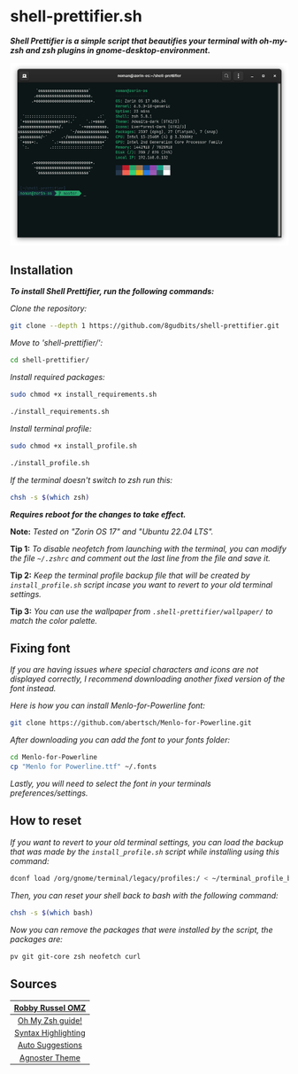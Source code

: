 # shell-prettifier.sh

_**Shell Prettifier is a simple script that beautifies your terminal with oh-my-zsh and zsh plugins in gnome-desktop-environment.**_

![terminal](./screenshot.png)

## Installation

**_To install Shell Prettifier, run the following commands:_**

_Clone the repository:_

```bash
git clone --depth 1 https://github.com/8gudbits/shell-prettifier.git
```

_Move to 'shell-prettifier/':_

```bash
cd shell-prettifier/
```

_Install required packages:_

```bash
sudo chmod +x install_requirements.sh
```

```bash
./install_requirements.sh
```

_Install terminal profile:_

```bash
sudo chmod +x install_profile.sh
```

```bash
./install_profile.sh
```

_If the terminal doesn't switch to zsh run this:_

```bash
chsh -s $(which zsh)
```

**_Requires reboot for the changes to take effect._**

**Note:** _Tested on "Zorin OS 17" and "Ubuntu 22.04 LTS"._

**Tip 1:** _To disable neofetch from launching with the terminal, you can modify the file `~/.zshrc` and comment out the last line from the file and save it._

**Tip 2:** _Keep the terminal profile backup file that will be created by `install_profile.sh` script incase you want to revert to your old terminal settings._

**Tip 3:** _You can use the wallpaper from `.shell-prettifier/wallpaper/` to match the color palette._

## Fixing font

_If you are having issues where special characters and icons are not displayed correctly, I recommend downloading another fixed version of the font instead._

_Here is how you can install Menlo-for-Powerline font:_

```bash
git clone https://github.com/abertsch/Menlo-for-Powerline.git
```

_After downloading you can add the font to your fonts folder:_

```bash
cd Menlo-for-Powerline
cp "Menlo for Powerline.ttf" ~/.fonts
```

_Lastly, you will need to select the font in your terminals preferences/settings._

## How to reset

_If you want to revert to your old terminal settings, you can load the backup that was made by the `install_profile.sh` script while installing using this command:_

```bash
dconf load /org/gnome/terminal/legacy/profiles:/ < ~/terminal_profile_backup.dconf
```

_Then, you can reset your shell back to bash with the following command:_

```bash
chsh -s $(which bash)
```

_Now you can remove the packages that were installed by the script, the packages are:_

```bash
pv git git-core zsh neofetch curl
```

## Sources

|                            [Robby Russel OMZ](https://github.com/robbyrussel/oh-my-zsh)                             |
| :-----------------------------------------------------------------------------------------------------------------: |
| [Oh My Zsh guide!](https://medium.com/wearetheledger/oh-my-zsh-made-for-cli-lovers-installation-guide-3131ca5491fb) |
|                     [Syntax Highlighting](https://github.com/zsh-users/zsh-syntax-highlighting)                     |
|                        [Auto Suggestions](https://github.com/zsh-users/zsh-autosuggestions)                         |
|                                  [Agnoster Theme](https://gist.github.com/3712874)                                  |
